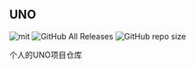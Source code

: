## UNO

![mit](https://img.shields.io/github/license/fangshirui/uno) ![GitHub All Releases](https://img.shields.io/github/downloads/fangshirui/uno/total) ![GitHub repo size](https://img.shields.io/github/repo-size/fangshirui/uno)

个人的UNO项目仓库



